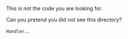 This is not the code you are looking for.

Can you pretend you did not see this directory?

`Handler`…
